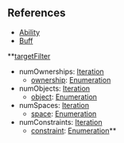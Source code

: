 ## References
  * [Ability](EntrenchmentAbility.md)
  * [Buff](EntrenchmentBuff.md)

**[targetFilter](EntrenchmenttargetFilter.md)
  * numOwnerships: [Iteration](Iteration.md)
    * [ownership](Entrenchmentownership.md): [Enumeration](Enumeration.md)
  * numObjects: [Iteration](Iteration.md)
    * [object](Entrenchmentobject.md): [Enumeration](Enumeration.md)
  * numSpaces: [Iteration](Iteration.md)
    * [space](Entrenchmentspace.md): [Enumeration](Enumeration.md)
  * numConstraints: [Iteration](Iteration.md)
    * [constraint](Entrenchmentconstraint.md): [Enumeration](Enumeration.md)**
